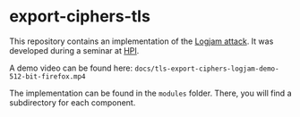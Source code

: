 # export-ciphers-tls

This repository contains an implementation of the [Logjam attack](https://en.wikipedia.org/wiki/Logjam_(computer_security)).
It was developed during a seminar at [HPI](https://hpi.de).

A demo video can be found here: `docs/tls-export-ciphers-logjam-demo-512-bit-firefox.mp4`

The implementation can be found in the `modules` folder.
There, you will find a subdirectory for each component.
